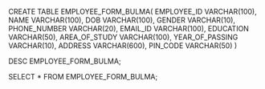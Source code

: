 CREATE TABLE EMPLOYEE_FORM_BULMA(
EMPLOYEE_ID VARCHAR(100),
NAME VARCHAR(100),
DOB VARCHAR(100),
GENDER VARCHAR(10),
PHONE_NUMBER VARCHAR(20),
EMAIL_ID VARCHAR(100),
EDUCATION VARCHAR(50),
AREA_OF_STUDY VARCHAR(100),
YEAR_OF_PASSING VARCHAR(10),
ADDRESS VARCHAR(600),
PIN_CODE VARCHAR(50)
)

DESC EMPLOYEE_FORM_BULMA;

SELECT * FROM EMPLOYEE_FORM_BULMA;
